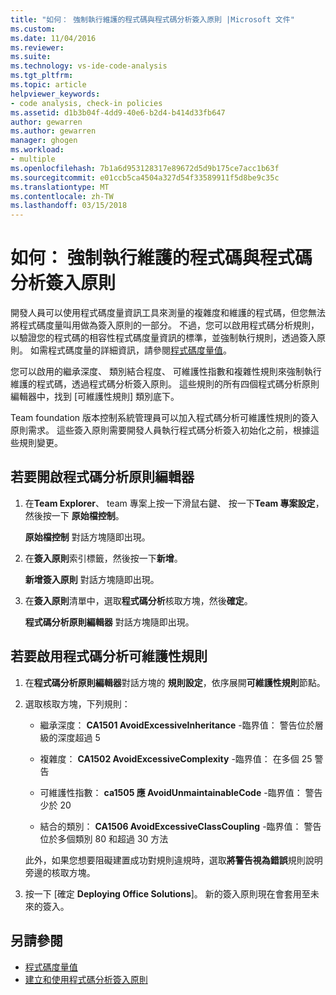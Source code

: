 ```yaml
---
title: "如何： 強制執行維護的程式碼與程式碼分析簽入原則 |Microsoft 文件"
ms.custom: 
ms.date: 11/04/2016
ms.reviewer: 
ms.suite: 
ms.technology: vs-ide-code-analysis
ms.tgt_pltfrm: 
ms.topic: article
helpviewer_keywords:
- code analysis, check-in policies
ms.assetid: d1b3b04f-4dd9-40e6-b2d4-b414d33fb647
author: gewarren
ms.author: gewarren
manager: ghogen
ms.workload:
- multiple
ms.openlocfilehash: 7b1a6d953128317e89672d5d9b175ce7acc1b63f
ms.sourcegitcommit: e01ccb5ca4504a327d54f33589911f5d8be9c35c
ms.translationtype: MT
ms.contentlocale: zh-TW
ms.lasthandoff: 03/15/2018
---
```

# <a name="how-to-enforce-maintainable-code-with-a-code-analysis-check-in-policy"></a>如何： 強制執行維護的程式碼與程式碼分析簽入原則

開發人員可以使用程式碼度量資訊工具來測量的複雜度和維護的程式碼，但您無法將程式碼度量叫用做為簽入原則的一部分。 不過，您可以啟用程式碼分析規則，以驗證您的程式碼的相容性程式碼度量資訊的標準，並強制執行規則，透過簽入原則。 如需程式碼度量的詳細資訊，請參閱[程式碼度量值](../code-quality/code-metrics-values.md)。

您可以啟用的繼承深度、 類別結合程度、 可維護性指數和複雜性規則來強制執行維護的程式碼，透過程式碼分析簽入原則。 這些規則的所有四個程式碼分析原則編輯器中，找到 [可維護性規則] 類別底下。

Team foundation 版本控制系統管理員可以加入程式碼分析可維護性規則的簽入原則需求。 這些簽入原則需要開發人員執行程式碼分析簽入初始化之前，根據這些規則變更。

## <a name="to-open-the-code-analysis-policy-editor"></a>若要開啟程式碼分析原則編輯器

1. 在**Team Explorer**、 team 專案上按一下滑鼠右鍵、 按一下**Team 專案設定**，然後按一下 **原始檔控制**。

     **原始檔控制** 對話方塊隨即出現。

2. 在**簽入原則**索引標籤，然後按一下**新增**。

     **新增簽入原則** 對話方塊隨即出現。

3. 在**簽入原則**清單中，選取**程式碼分析**核取方塊，然後**確定**。

     **程式碼分析原則編輯器** 對話方塊隨即出現。

## <a name="to-enable-code-analysis-maintainability-rules"></a>若要啟用程式碼分析可維護性規則

1. 在**程式碼分析原則編輯器**對話方塊的 **規則設定**，依序展開**可維護性規則**節點。

2. 選取核取方塊，下列規則：

    -   繼承深度： **CA1501 AvoidExcessiveInheritance** -臨界值： 警告位於層級的深度超過 5

    -   複雜度： **CA1502 AvoidExcessiveComplexity** -臨界值： 在多個 25 警告

    -   可維護性指數： **ca1505 應 AvoidUnmaintainableCode** -臨界值： 警告少於 20

    -   結合的類別： **CA1506 AvoidExcessiveClassCoupling** -臨界值： 警告位於多個類別 80 和超過 30 方法

    此外，如果您想要阻礙建置成功對規則違規時，選取**將警告視為錯誤**規則說明旁邊的核取方塊。

3. 按一下 [確定 **Deploying Office Solutions**]。 新的簽入原則現在會套用至未來的簽入。

## <a name="see-also"></a>另請參閱

- [程式碼度量值](../code-quality/code-metrics-values.md)
- [建立和使用程式碼分析簽入原則](../code-quality/creating-and-using-code-analysis-check-in-policies.md)